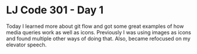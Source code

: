# LJ Code 301 - Day 1

Today I learned more about git flow and got some great
examples of how media queries work as well as icons. Previously I was
using images as icons and found multiple other ways of doing that.
Also, became refocused on my elevator speech. 
